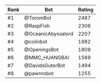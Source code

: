 Rank|Bot|Rating
---|---|---
#1|@ToromBot|2487
#2|@RaspFish|2306
#3|@OceanicAbyssalord|2207
#4|@colinbot|1982
#5|@OpeningsBot|1809
#6|@MMC_HUANGBAI|1569
#7|@DavidsGuterBot|1494
#8|@pawnrobot|1255
